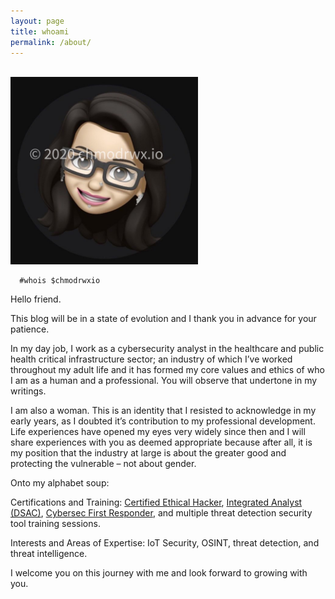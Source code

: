 ```yaml
---
layout: page
title: whoami
permalink: /about/
---
```

  <br>
  <img src="/images/whoami.jpg" alt="whoami" style="width:300px;"/>

      #whois $chmodrwxio

<div style="text-align: left;"> 

Hello friend.

This blog will be in a state of evolution and I thank you in advance for your patience.

In my day job, I work as a cybersecurity analyst in the healthcare and public health critical infrastructure sector; an industry of which I’ve worked throughout my adult life and it has formed my core values and ethics of who I am as a human and a professional.  You will observe that undertone in my writings.

I am also a woman.  This is an identity that I resisted to acknowledge in my early years, as I doubted it’s contribution to my professional development.  Life experiences have opened my eyes very widely since then and I will share experiences with you as deemed appropriate because after all, it is my position that the industry at large is about the greater good and protecting the vulnerable – not about gender.

Onto my alphabet soup:

Certifications and Training: <a href="https://www.eccouncil.org/wp-content/uploads/2016/07/CEHv10-Brochure.pdf/ “Certified Ethical Hacker”">Certified Ethical Hacker</a>, <a href="https://www.dsac.gov/events/integrated-analyst-symposium/ “Integrated Analyst (DSAC)">Integrated Analyst (DSAC)</a>, <a href="https://www.globalknowledge.com/us-en/course/91114/cybersec-first-responder-threat-detection-and-response/ “Cybersec First Responder">Cybersec First Responder</a>, and multiple threat detection security tool training sessions.

Interests and Areas of Expertise: IoT Security, OSINT, threat detection, and threat intelligence.

I welcome you on this journey with me and look forward to growing with you.



  </div>
